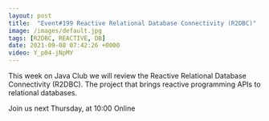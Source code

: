 ```yaml
---
layout: post
title:  "Event#199 Reactive Relational Database Connectivity (R2DBC)"
image: /images/default.jpg
tags: [R2DBC, REACTIVE, DB]
date: 2021-09-08 07:42:26 +0000
video: Y_p04-jNpMY
---
```


This week on Java Club we will review the Reactive Relational Database Connectivity (R2DBC). The project that brings reactive programming APIs to relational databases.

Join us next Thursday, at 10:00 Online
